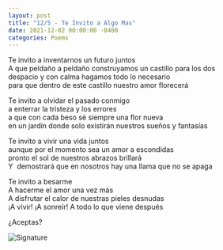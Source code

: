```yaml
---
layout: post
title: "12/5 - Te Invito a Algo Mas"
date: 2021-12-02 00:00:00 -0400
categories: Poems
---
```


Te invito a inventarnos un futuro juntos <br>
A que peldaño a peldaño construyamos un castillo para los dos <br>
despacio y con calma hagamos todo lo necesario <br>
para que dentro de este castillo nuestro amor florecerá <br>

Te invito a olvidar el pasado conmigo <br>
a enterrar la tristeza y los errores <br>
a que con cada beso sé siempre una flor nueva <br>
en un jardín donde solo existirán nuestros sueños y fantasías <br>

Te invito a vivir una vida juntos <br>
aunque por el momento sea un amor a escondidas <br>
pronto el sol de nuestros abrazos brillará <br>
Y  demostrará que en nosotros hay una llama que no se apaga <br>

Te invito a besarme <br>
A hacerme el amor una vez más <br>
A disfrutar el calor de nuestras pieles desnudas <br>
¡A vivir! ¡A sonreír! A todo lo que viene después <br>

¿Aceptas?<br>

![Signature](https://robertalberto.com/ttdlmr.png)

